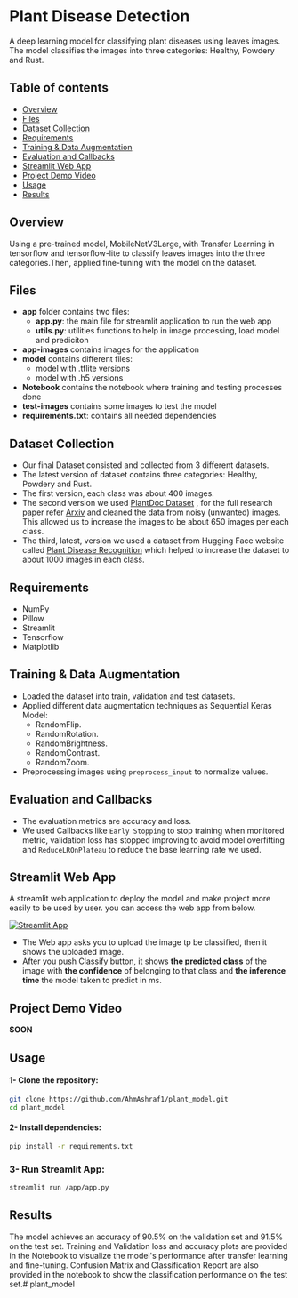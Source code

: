# Plant Disease Detection
A deep learning model for classifying plant diseases using leaves images. The model classifies the images into three categories: Healthy, Powdery and Rust.

## Table of contents
- [Overview](#overview)
- [Files](#files)
- [Dataset Collection](#dataset-collection)
- [Requirements](#requirements)
- [Training & Data Augmentation](#training--data-augmentation)
- [Evaluation and Callbacks](#evaluation-and-callbacks)
- [Streamlit Web App](#streamlit-web-app)
- [Project Demo Video](#project-demo-video)
- [Usage](#usage)
- [Results](#results)


## Overview
Using a pre-trained model, MobileNetV3Large, with Transfer Learning in tensorflow and tensorflow-lite to classify leaves images into the three categories.Then, applied fine-tuning with the model on the dataset.

## Files
- **app** folder contains two files:
  - **app.py**: the main file for streamlit application to run the web app
  - **utils.py**: utilities functions to help in image processing, load model and prediciton
- **app-images** contains images for the application
- **model** contains different files:
  - model with .tflite versions
  - model with .h5 versions
- **Notebook** contains the notebook where training and testing processes done
- **test-images** contains some images to test the model
- **requirements.txt**: contains all needed dependencies

## Dataset Collection
- Our final Dataset consisted and collected from 3 different datasets.
- The latest version of dataset contains three categories: Healthy, Powdery and Rust.
- The first version, each class was about 400 images.
- The second version we used [PlantDoc Dataset](https://github.com/pratikkayal/PlantDoc-Dataset) , for the full research paper refer [Arxiv](https://arxiv.org/abs/1911.10317) and cleaned the data from noisy (unwanted) images. This allowed us to increase the images to be about 650 images per each class.
- The third, latest, version we used a dataset from Hugging Face website called [Plant Disease Recognition](https://huggingface.co/datasets/NouRed/plant-disease-recognition) which helped to increase the dataset to about 1000 images in each class.

## Requirements
- NumPy
- Pillow
- Streamlit
- Tensorflow
- Matplotlib

## Training & Data Augmentation
- Loaded the dataset into train, validation and test datasets.
- Applied different data augmentation techniques as Sequential Keras Model:
  - RandomFlip.
  - RandomRotation.
  - RandomBrightness.
  - RandomContrast.
  - RandomZoom.
- Preprocessing images using `preprocess_input` to normalize values.

## Evaluation and Callbacks
- The evaluation metrics are accuracy and loss.
- We used Callbacks like `Early Stopping` to stop training when monitored metric, validation loss has stopped improving to avoid model overfitting and `ReduceLROnPlateau` to reduce the base learning rate we used.

## Streamlit Web App
A streamlit web application to deploy the model and make project more easily to be used by user.
you can access the web app from below.

[![Streamlit App](https://static.streamlit.io/badges/streamlit_badge_red.svg)](https://plant-leaf-disease-detection.streamlit.app/)

- The Web app asks you to upload the image tp be classified, then it shows the uploaded image.
- After you push Classify button, it shows **the predicted class** of the image with **the confidence** of belonging to that class and **the inference time** the model taken to predict in ms.
## Project Demo Video
**SOON**

## Usage
#### 1- Clone the repository:
```bash
git clone https://github.com/AhmAshraf1/plant_model.git
cd plant_model
```

#### 2- Install dependencies:
```bash
pip install -r requirements.txt
```

### 3- Run Streamlit App:
```bash
streamlit run /app/app.py
```

## Results
The model achieves an accuracy of 90.5% on the validation set and 91.5% on the test set. Training and Validation loss and accuracy plots are provided in the Notebook to visualize the model's performance after transfer learning and fine-tuning. Confusion Matrix and Classification Report are also provided in the notebook to show the classification performance on the test set.# plant_model
